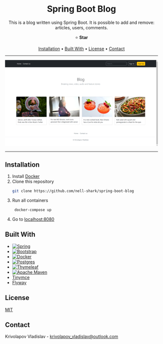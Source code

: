 <div align="center">

# Spring Boot Blog

This is a blog written using Spring Boot. It is possible to add and remove: articles, users, comments.

⭐ __Star__

[Installation](#installation) •
[Built With](#built-with) •
[License](#license) •
[Contact](#contact)

<hr>

![screenshot](screenshot.png)

<hr>

</div>

## Installation

1. Install [Docker](https://www.docker.com/)
2. Clone this repository
    ```bash
    git clone https://github.com/nell-shark/spring-boot-blog
    ```
3. Run all containers
   ```bash
    docker-compose up
    ```
4. Go to [localhost:8080](http://localhost:8080)

## Built With

* [![Spring][Spring-logo]][Spring-url]
* [![Bootstrap][Bootstrap-logo]][Bootstrap-url]
* [![Docker][Docker-logo]][Docker-url]
* [![Postgres][Postgres-logo]][Postgres-url]
* [![Thymeleaf][Thymeleaf-logo]][Thymeleaf-url]
* [![Apache Maven][Maven-logo]][Maven-url]
* [Tinymce](https://www.tiny.cloud/)
* [Flyway](https://flywaydb.org/)

[Spring-logo]: https://img.shields.io/badge/spring-%236DB33F.svg?style=for-the-badge&logo=spring&logoColor=white

[Spring-url]: https://spring.io/

[Bootstrap-logo]: https://img.shields.io/badge/bootstrap-%23563D7C.svg?style=for-the-badge&logo=bootstrap&logoColor=white

[Bootstrap-url]: https://getbootstrap.com/

[Docker-logo]: https://img.shields.io/badge/docker-%230db7ed.svg?style=for-the-badge&logo=docker&logoColor=white

[Docker-url]: https://www.docker.com/

[Postgres-logo]: https://img.shields.io/badge/postgres-%23316192.svg?style=for-the-badge&logo=postgresql&logoColor=white

[Postgres-url]: https://www.postgresql.org/

[Thymeleaf-logo]: https://img.shields.io/badge/Thymeleaf-%23005C0F.svg?style=for-the-badge&logo=Thymeleaf&logoColor=white

[Thymeleaf-url]: https://www.thymeleaf.org/

[Maven-logo]: https://img.shields.io/badge/Apache%20Maven-C71A36?style=for-the-badge&logo=Apache%20Maven&logoColor=white

[Maven-url]: https://maven.apache.org/

## License

[MIT](https://choosealicense.com/licenses/mit/)

## Contact

Krivolapov Vladislav - [krivolapov_vladislav@outlook.com](mailto:krivolapov_vladislav@outlook.com)
